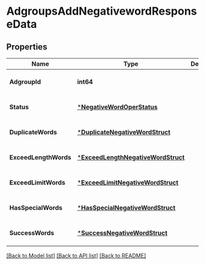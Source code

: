 # AdgroupsAddNegativewordResponseData

## Properties
Name | Type | Description | Notes
------------ | ------------- | ------------- | -------------
**AdgroupId** | **int64** |  | [optional] [default to null]
**Status** | [***NegativeWordOperStatus**](NegativeWordOperStatus.md) |  | [optional] [default to null]
**DuplicateWords** | [***DuplicateNegativeWordStruct**](duplicate_negative_word_struct.md) |  | [optional] [default to null]
**ExceedLengthWords** | [***ExceedLengthNegativeWordStruct**](exceed_length_negative_word_struct.md) |  | [optional] [default to null]
**ExceedLimitWords** | [***ExceedLimitNegativeWordStruct**](exceed_limit_negative_word_struct.md) |  | [optional] [default to null]
**HasSpecialWords** | [***HasSpecialNegativeWordStruct**](has_special_negative_word_struct.md) |  | [optional] [default to null]
**SuccessWords** | [***SuccessNegativeWordStruct**](success_negative_word_struct.md) |  | [optional] [default to null]

[[Back to Model list]](../README.md#documentation-for-models) [[Back to API list]](../README.md#documentation-for-api-endpoints) [[Back to README]](../README.md)


